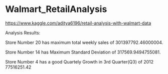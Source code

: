 # Walmart_RetailAnalysis
https://www.kaggle.com/aditya6196/retail-analysis-with-walmart-data

Analysis Results:

Store Number 20 has maximum total weekly sales of 301397792.46000004.

Store Number 14 has Maximum Standard Deviation of 317569.9494755081.

Store Number 4 has a good Quartely Growth in 3rd Quarter(Q3) of 2012 77516251.42
